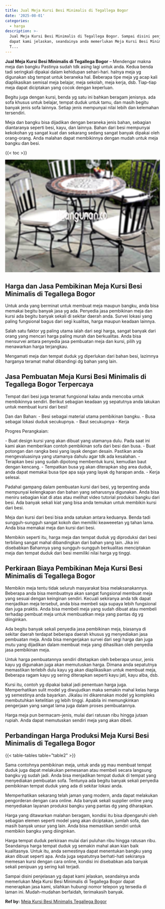 ```yaml
---
title: Jual Meja Kursi Besi Minimalis di Tegallega Bogor
date: '2025-08-01'
categories:
  - harga
description: >-
  Jual Meja Kursi Besi Minimalis di Tegallega Bogor. Sampai disini penjelasan yg
  dapat kami jelaskan, seandainya anda memerlukan Meja Kursi Besi Minimalis di
  T...
---
```


**Jual Meja Kursi Besi Minimalis di Tegallega Bogor** – Mendengar makna meja dan bangku Pastinya sudah tdk asing lagi untuk anda. Kedua benda tadi seringkali dipakai dalam kehidupan sehari-hari. halnya meja yg digunakan sbg tempat untuk beraneka hal. Beberapa tipe meja yg acap kali diaplikasikan semisal meja belajar, meja sekolah, meja kerja, dsb. Tiap-tiap meja dapat diciptakan yang cocok dengan keperluan.

Begitu juga dengan kursi, benda yg satu ini bahkan beragam jenisnya. ada sofa khusus untuk belajar, tempat duduk untuk tamu, dan masih begitu banyak jenis sofa lainnya. Setiap jenis mempunyai nilai lebih dan kelemahan tersendiri.

Meja dan bangku bisa dijadikan dengan beraneka jenis bahan, sebagian diantaranya seperti besi, kayu, dan lainnya. Bahan dari besi mempunyai kekokohan yg sangat kuat dan sekarang sedang sangat banyak dipakai oleh orang-orang. Anda malahan dapat membikinnya dengan mudah untuk meja bangku dan besi.

{{< toc >}}

![Jual Meja Kursi Besi Minimalis di Tegallega Bogor](/images/jual-meja-besi-murah15.png)

## Harga dan Jasa Pembikinan Meja Kursi Besi Minimalis di Tegallega Bogor

Untuk anda yang berminat untuk membuat meja maupun bangku, anda bisa memakai begitu banyak jasa yg ada. Penyedia jasa pembikinan meja dan kursi ada begitu banyak sekali di sekitar daerah anda. Survei lokasi yang paling fungsional bagus dari segi kualitas, harga maupun keadaan lainnya.

Salah satu faktor yg paling utama ialah dari segi harga, sangat banyak dari orang yang mencari harga paling murah dan berkualitas. Anda bisa mensurvei antara penyedia jasa pembuatan meja dan kursi, pilih yg menawarkan harga terjangkau.

Mengamati meja dan tempat duduk yg diperlukan dari bahan besi, lazimnya harganya teramat mahal dibandingi dg bahan yang lain.

## Jasa Pembuatan Meja Kursi Besi Minimalis di Tegallega Bogor Terpercaya

Tempat dari besi juga teramat fungsional kalau anda mencoba untuk membikinnya sendiri. Berikut sebagian keadaan yg sepatutnya anda lakukan untuk membuat kursi dari besi!

Dan dan Bahan: - Besi sebagai material utama pembikinan bangku. - Busa sebagai lokasi duduk secukupnya. - Baut secukupnya - Kerja

Progres Perangkaian:

\- Buat design kursi yang akan dibuat yang utamanya dulu. Pada saat ini kami akan memberikan contoh pembikinan sofa dari besi dan busa. - Buat potongan dan rangka besi yang layak dengan desain. Pastikan anda mengevaluasinya yang utamanya dahulu agar tdk ada kesalahan. - Terapkan besi yang sudah dipotong membentuk kursi, kemudian baut dengan kencang. - Tempatkan busa yg akan diterapkan sbg area duduk, anda dapat memakai busa tipe apa saja yang layak dg harapan anda. - Kerja selesai.

Padahal gampang dalam pembuatan kursi dari besi, yg terpenting anda mempunyai kelengkapan dan bahan yang seharusnya digunakan. Anda bisa meniru sebagian kiat di atas atau melihat video tutorial produksi bangku dari besi. Ada banyak sekali kiat yang bisa anda temukan untuk membikin kursi dari besi.

Meja dan kursi dari besi bisa anda satukan antara keduanya. Benda tadi sungguh-sungguh sangat kokoh dan memiliki keaweeetan yg tahan lama. Anda bisa memakai meja dan kursi dari besi.

Membikin seperti itu, harga meja dan tempat duduk yg diproduksi dari besi terbilang sangat mahal dibandingkan dari bahan yang lain. Jika ini disebabkan Bahannya yang sungguh-sungguh berkualitas menciptakan meja dan tempat duduk dari besi memiliki nilai harga yg tinggi.

## Perkiraan Biaya Pembikinan Meja Kursi Besi Minimalis di Tegallega Bogor

Membikin meja tentu tidak seluruh masyarakat bisa melaksanakannya. Beberapa anda bisa membuatnya akan sangat fungsional membuat meja yang sesuai dengan keinginan sendiri. Kecuali sekiranya anda tdk dapat menjadikan meja tersebut, anda bisa membeli saja supaya lebih fungsional dan juga praktis. Anda bisa membeli meja yang sudah dibuat atau membeli terhadap pembuat meja untuk membuatkan meja yang pantas dg yg diinginkan.

Ada begitu banyak sekali penyedia jasa pembikinan meja, biasanya di sekitar daerah terdapat beberapa daerah khusus yg menyediakan jasa pembuatan meja. Anda bisa mengerjakan survei dari segi harga dan juga mutu yang dijadikan dalam membuat meja yang dihasilkan oleh penyedia jasa pembikinan meja.

Untuk harga pembuatannya sendiri ditetapkan oleh beberapa unsur, jenis kayu yg digunakan juga akan memutuskan harga. Dimana anda sepatutnya memastikan terlebih dulu kayu yg akan diaplikasikan untuk membuat meja, Beberapa ragam kayu yg sering diterapkan seperti kayu jati, kayu alba, dsb.

Kursi itu, contoh yg dipakai bakal jadi penentuan harga juga. Memperhatikan sulit model yg diwujudkan maka semakin mahal kelas harga yg semestinya anda bayarkan. Jikalau ini dikarenakan model yg kompleks membutuhkan ketelitian yg lebih tinggi. Apabila ini memungkinkan pengerjaan yang sangat lama juga dalam proses pembuatannya.

Harga meja pun bermacam-jenis, mulai dari ratusan ribu hingga jutaan rupiah. Anda dapat memutuskan sendiri meja yang akan dibeli.

## Perbandingan Harga Produksi Meja Kursi Besi Minimalis di Tegallega Bogor

{{< table-tables table="table2" >}}

Sama contohnya pembikinan meja, untuk anda yg mau membuat tempat duduk juga dapat melakukan pemesanan atau membeli secara langsung bangku yg sudah jadi. Anda bisa menjadikan tempat duduk di tempat yang menyediakan pembuatan sofa. Tentunya ada begitu banyak sekali penyedia pembikinan tempat duduk yang ada di sekitar lokasi anda.

Memperhatikan sekarang telah jaman yang modern, anda dapat melakukan pengorderan dengan cara online. Ada banyak sekali supplier online yang menyediakan layanan produksi bangku yang pantas dg yang diharapkan.

Harga yang ditawarkan malahan beragam, kondisi itu bisa dipengaruhi oleh sebagian elemen seperti model yang akan diciptakan, jumlah sofa, dan masih banyak unsur yang lain. Anda bisa memastikan sendiri untuk membikin bangku yang diinginkan.

Harga tempat duduk perkiraan mulai dari puluhan ribu hingga ratusan ribu. Seandainya harga tempat duduk yg semakin mahal akan kian baik kualitasnya. Untuk itu, anda semestinya dapat menentukan bangku yang akan dibuat seperti apa. Anda juga sepatutnya berhati-hati sekiranya memesan kursi dengan cara online, kondisi ini disebabkan ada banyak sekali penipuan yg sering kali terjadi.

Sampai disini penjelasan yg dapat kami jelaskan, seandainya anda memerlukan Meja Kursi Besi Minimalis di Tegallega Bogor dapat menerapkan jasa kami, silahkan hubungi nomor telepon yg tersedia di laman ini. Mudah-mudahan berfaidah, terimakasih banyak.

**Ref by:** [Meja Kursi Besi Minimalis Tegallega Bogor](https://id.wikipedia.org/wiki/Meja)
